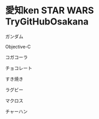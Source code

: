 ﻿愛知ken
STAR WARS
TryGitHubOsakana
================

ガンダム

Objective-C


コガコーラ

チョコレート

すき焼き

ラグビー

マクロス

チャーハン